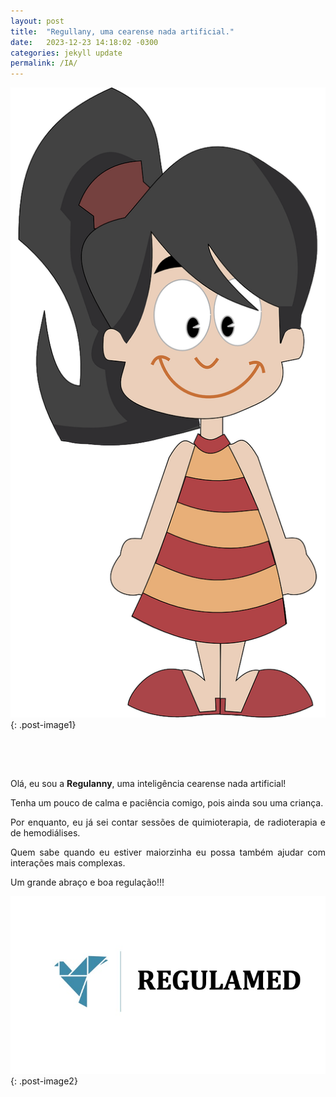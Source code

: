 ```yaml
---
layout: post
title:  "Regullany, uma cearense nada artificial."
date:   2023-12-23 14:18:02 -0300
categories: jekyll update
permalink: /IA/
---
```


<style>
  .post-image1 {
    max-width: 70%; /* Redimensiona a largura máxima da imagem */
    height: auto; /* Mantém a proporção da imagem */
    display: block; /* Remove margens indesejadas */
    margin: auto; /* Centraliza a imagem */
    float: left; /* Flutua a imagem à esquerda */
    margin-right: 20px; /* Adiciona um espaço à direita da imagem */
    margin-bottom: 2.5em; /* Adiciona margem inferior para manter a foto na mesma altura */
    margin-top: -1.5em;
  }

  .post-image2 {
    max-width: 50%; /* Redimensiona a largura máxima da imagem */
    height: auto; /* Mantém a proporção da imagem */
    display: block; /* Remove margens indesejadas */
    margin: auto; /* Centraliza a imagem */
    margin-top: 5em;
  }

  /* Adiciona uma margem superior para alinhar o texto à parte superior da imagem */
  .floating-text {
    margin-top: 5.5em; /* Ajuste conforme necessário (2.5em é um exemplo) */
    text-align: justify; /* Justifica o texto */
  }

  /* Adiciona um elemento de clearing após as imagens flutuantes */
  .clearfix::after {
    content: "";
    display: table;
    clear: both;
  }
</style>

![reg](/assets/images/Regullanny.png){: .post-image1}

<div class="floating-text">
  Olá, eu sou a <strong>Regulanny</strong>, uma inteligência cearense nada artificial!

  Tenha um pouco de calma e paciência comigo, pois ainda sou uma criança. 
  
  Por enquanto, eu já sei contar sessões de quimioterapia, de radioterapia e de hemodiálises. 

  Quem sabe quando eu estiver maiorzinha eu possa também ajudar com interações mais complexas.
  
  Um grande abraço e boa regulação!!!
</div>

![logo](/assets/images/Slide1.jpeg){: .post-image2}

<!-- Adiciona o elemento clearfix para evitar que o conteúdo abaixo seja afetado pela flutuação -->
<div class="clearfix"></div>